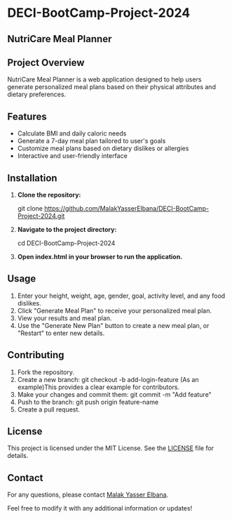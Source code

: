 # DECI-BootCamp-Project-2024

## NutriCare Meal Planner

## Project Overview

NutriCare Meal Planner is a web application designed to help users generate personalized meal plans based on their physical attributes and dietary preferences.

## Features

- Calculate BMI and daily caloric needs
- Generate a 7-day meal plan tailored to user's goals
- Customize meal plans based on dietary dislikes or allergies
- Interactive and user-friendly interface

## Installation

1. **Clone the repository:**

   git clone <https://github.com/MalakYasserElbana/DECI-BootCamp-Project-2024.git>

2. **Navigate to the project directory:**

    cd DECI-BootCamp-Project-2024
3. **Open index.html in your browser to run the application.**

## Usage

1. Enter your height, weight, age, gender, goal, activity level, and any food dislikes.
2. Click "Generate Meal Plan" to receive your personalized meal plan.
3. View your results and meal plan.
4. Use the "Generate New Plan" button to create a new meal plan, or "Restart" to enter new details.

## Contributing

1. Fork the repository.
2. Create a new branch:
    git checkout -b add-login-feature
    (As an example)This provides a clear example for contributors.
3. Make your changes and commit them:
    git commit -m "Add feature"
4. Push to the branch:
   git push origin feature-name
5. Create a pull request.

## License

This project is licensed under the MIT License. See the [LICENSE](LICENSE) file for details.

## Contact

For any questions, please contact [Malak Yasser Elbana](mailto:malakyasserelbana@gmail.com).

Feel free to modify it with any additional information or updates!
